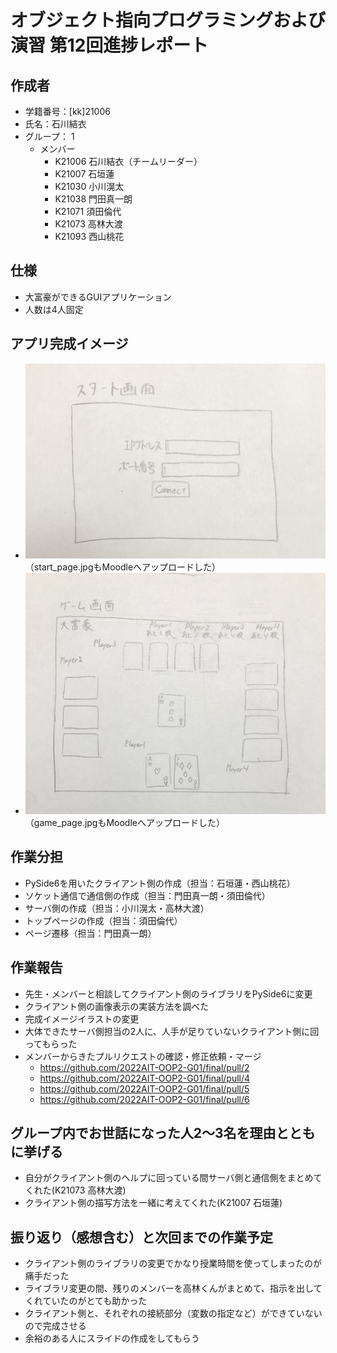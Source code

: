 # オブジェクト指向プログラミングおよび演習 第12回進捗レポート

## 作成者
- 学籍番号：[kk]21006
- 氏名：石川結衣
- グループ： 1
    - メンバー
        - K21006 石川結衣（チームリーダー）
        - K21007 石垣蓮
        - K21030 小川滉太
        - K21038 門田真一朗
        - K21071 須田倫代
        - K21073 高林大渡
        - K21093 西山桃花

## 仕様
- 大富豪ができるGUIアプリケーション
- 人数は4人固定

## アプリ完成イメージ
- ![スタート画面](start_page.jpg)（start_page.jpgもMoodleへアップロードした）
- ![ゲーム画面](game_page.jpg)（game_page.jpgもMoodleへアップロードした）

## 作業分担
- PySide6を用いたクライアント側の作成（担当：石垣蓮・西山桃花）
- ソケット通信で通信側の作成（担当：門田真一朗・須田倫代）
- サーバ側の作成（担当：小川滉太・高林大渡）
- トップページの作成（担当：須田倫代）
- ページ遷移（担当：門田真一朗）

## 作業報告
- 先生・メンバーと相談してクライアント側のライブラリをPySide6に変更
- クライアント側の画像表示の実装方法を調べた
- 完成イメージイラストの変更
- 大体できたサーバ側担当の2人に、人手が足りていないクライアント側に回ってもらった
- メンバーからきたプルリクエストの確認・修正依頼・マージ
    - https://github.com/2022AIT-OOP2-G01/final/pull/2
    - https://github.com/2022AIT-OOP2-G01/final/pull/4
    - https://github.com/2022AIT-OOP2-G01/final/pull/5
    - https://github.com/2022AIT-OOP2-G01/final/pull/6

## グループ内でお世話になった人2〜3名を理由とともに挙げる
- 自分がクライアント側のヘルプに回っている間サーバ側と通信側をまとめてくれた(K21073 高林大渡)
- クライアント側の描写方法を一緒に考えてくれた(K21007 石垣蓮)

## 振り返り（感想含む）と次回までの作業予定
- クライアント側のライブラリの変更でかなり授業時間を使ってしまったのが痛手だった
- ライブラリ変更の間、残りのメンバーを高林くんがまとめて、指示を出してくれていたのがとても助かった
- クライアント側と、それぞれの接続部分（変数の指定など）ができていないので完成させる
- 余裕のある人にスライドの作成をしてもらう